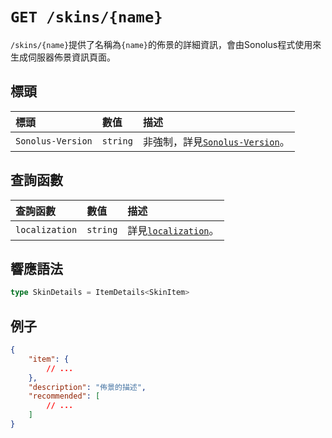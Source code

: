 # `GET /skins/{name}`

`/skins/{name}`提供了名稱為`{name}`的佈景的詳細資訊，會由Sonolus程式使用來生成伺服器佈景資訊頁面。

## 標頭

標頭 | 數值 | 描述
:-- | :-- | :--
`Sonolus-Version` | `string` | 非強制，詳見[`Sonolus-Version`](../headers/sonolus-version)。

## 查詢函數

查詢函數 | 數值 | 描述
:-- | :-- | :--
`localization` | `string` | 詳見[`localization`](../query-parameters/localization)。

## 響應語法

```ts
type SkinDetails = ItemDetails<SkinItem>
```

## 例子

```json
{
    "item": {
        // ...
    },
    "description": "佈景的描述",
    "recommended": [
        // ...
    ]
}
```
